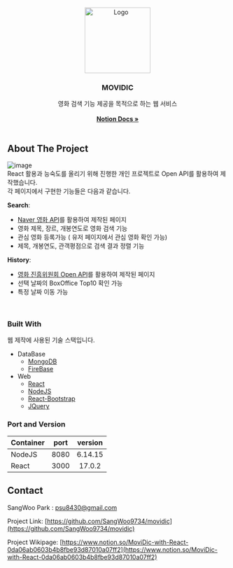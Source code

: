 <!-- PROJECT SHIELDS -->
<!--
*** I'm using markdown "reference style" links for readability.
*** Reference links are enclosed in brackets [ ] instead of parentheses ( ).
*** See the bottom of this document for the declaration of the reference variables
*** for contributors-url, forks-url, etc. This is an optional, concise syntax you may use.
*** https://www.markdownguide.org/basic-syntax/#reference-style-links
-->

<!-- PROJECT LOGO -->
<br />
<p align="center">
  <a href="https://github.com/SangWoo9734/movidic">
    <img src="https://cdn-icons-png.flaticon.com/512/2834/2834571.png" alt="Logo" width="150" height="150">
  </a>

  
  <h3 align="center">MOVIDIC</h3>

  <p align="center">
    영화 검색 기능 제공을 목적으로 하는 웹 서비스
    <br />
    <br />
    <a href="https://www.notion.so/MoviDic-with-React-0da06ab0603b4b8fbe93d87010a07ff2"><strong>Notion Docs »</strong></a>
    <br />
    <br />
  </p>
</p>


<!-- ABOUT THE PROJECT -->
## About The Project

![image](https://user-images.githubusercontent.com/49917043/146487642-cf3b617a-2374-4c58-84c2-1bc704b7a7f5.png)
<br />
React 활용과 능숙도를 올리기 위해 진행한 개인 프로젝트로 Open API를 활용하여 제작했습니다.  
각 페이지에서 구현한 기능들은 다음과 같습니다.

<strong>Search</strong>:
* [Naver 영화 API](https://developers.naver.com/docs/search/movie/)를 활용하여 제작된 페이지
* 영화 제목, 장르, 개봉연도로 영화 검색 기능
* 관심 영화 등록가능 ( 유저 페이지에서 관심 영화 확인 가능)
* 제목, 개봉연도, 관객평점으로 검색 결과 정렬 기능

<strong>History</strong>:
* [영화 진흥위원회 Open API](https://www.kobis.or.kr/kobisopenapi/homepg/main/main.do)를 활용하여 제작된 페이지
* 선택 날짜의 BoxOffice Top10 확인 가능
* 특정 날짜 이동 가능

<br />

### Built With
웹 제작에 사용된 기술 스택입니다.
* DataBase
  * [MongoDB](https://www.mongodb.com/)
  * [FireBase](https://firebase.google.com/?hl=ko)
* Web
  * [React](https://ko.reactjs.org/)
  * [NodeJS](https://nodejs.org/en/)
  * [React-Bootstrap](https://react-bootstrap.netlify.app/)
  * [JQuery](https://jquery.com)

### Port and Version

|Container|port|version|
|:---|:---:|:---:|
|NodeJS|8080|6.14.15|
|React|3000|17.0.2|



<!-- CONTACT -->
## Contact

SangWoo Park : psu8430@gmail.com

Project Link: [https://github.com/SangWoo9734/movidic](https://github.com/SangWoo9734/movidic)

Project Wikipage: [https://www.notion.so/MoviDic-with-React-0da06ab0603b4b8fbe93d87010a07ff2](https://www.notion.so/MoviDic-with-React-0da06ab0603b4b8fbe93d87010a07ff2)

<!-- MARKDOWN LINKS & IMAGES -->


